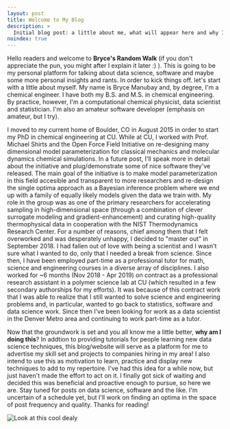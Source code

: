 ```yaml
---
layout: post
title: Welcome to My Blog
description: >
  Initial blog post: a little about me, what will appear here and why I'm doing this.
noindex: true
---
```


Hello readers and welcome to **Bryce's Random Walk** (if you don't appreciate the pun, you might after I explain it later :) ).
This is going to be my personal platform for talking about data science, software and maybe some more personal insights and rants.
In order to kick things off. let's start with a little about myself. My name is Bryce Manubay and, by degree, I'm a chemical engineer.
I have both my B.S. and M.S. in chemical engineering. By practice, however, I'm a computational chemical physicist, data scientist
and statistician. I'm also an amateur software developer (emphasis on amateur, but I try). 

I moved to my current home of Boulder, CO in August 2015 in order to start my PhD in chemical engineering at CU. While at CU, I worked
with Prof. Michael Shirts and the Open Force Field Initiative on re-designing many dimensional model parameterization for classical
mechanics and molecular dynamics chemical simulations. In a future post, I'll speak more in detail about the initiative and 
plug/demonstrate some of nice software they've released. The main goal of the initiative is to make model parameterization in 
this field accesible and transparent to more researchers and re-design the single optima approach as a Bayesian inference problem where we 
end up with a family of equally likely models given the data we train with. My role in the group was as one of the primary researchers 
for accelerating sampling in high-dimensional space (through a combination of clever surrogate modeling and gradient-enhancement) and 
curating high-quality thermophysical data in cooperation with the NIST Thermodynamics Research Center. 
For a number of reasons, chief among them that I felt overworked and was desperately unhappy, I decided to "master out" in September 2018. 
I had fallen out of love with being a scientist and I wasn't sure what I wanted to do, only that I needed a break from science. 
Since then, I have been employed part-time as a professional tutor for math, science and engineering courses in a diverse array of 
disciplines. I also worked for ~6 months (Nov 2018 - Apr 2019) on contract as a professional research assistant in a polymer science lab 
at CU (which resulted in a few secondary authorships for my efforts). It was because of this contract work that I was able to realize that 
I still wanted to solve science and engineering problems and, in particular, wanted to go back to statistics, software and data science
work. Since then I've been looking for work as a data scientist in the Denver Metro area and continuing to work part-time as a tutor.

Now that the groundwork is set and you all know me a little better, **why am I doing this**? In addtion to providing tutorials for people
learning new data science techniques, this blog/website will serve as a platform for me to advertise my skill set and projects to 
companies hiring in my area! I also intend to use this as motivation to learn, practice and display new techniques to add to my 
repertoire. I've had this idea for a while now, but just haven't made the effort to act on it. I finally got sick of waiting and decided 
this was beneficial and proactive enough to pursue, so here we are. Stay tuned for posts on data science, software and the like. I'm 
uncertain of a schedule yet, but I'll work on finding an optima in the space of post frequency and quality. Thanks for reading! 

![Look at this cool dealy](https://github.com/bmanubay/bmanubay.github.io/blob/master/assets/img/dna_Si3N4_diff.gif)

